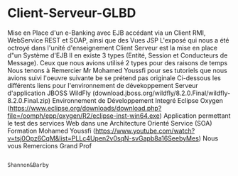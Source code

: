 # Client-Serveur-GLBD
Mise en Place d'un e-Banking avec EJB accédant via un Client RMI, WebService REST et SOAP, ainsi que des Vues JSP
L'exposé qui nous a été octroyé dans l'unité d'enseignement Client Serveur est la mise en place d"un Système d'EJB
Il en existe 3 types (Entité, Session et Conducteurs de Message). Ceux que nous avions utilisé 2 types pour des raisons de temps
Nous tenons à Remercier Mr Mohamed Youssfi pour ses tutoriels que nous avions suivi
l'oeuvre suivante be se prétend pas originale
Ci-dessous les différents liens pour l'environnement de dévekoppement
Serveur d'application JBOSS WildFly (download.jboss.org/wildfly/8.2.0.Final/wildfly-8.2.0.Final.zip)
Environnement de Développement Integré Eclipse Oxygen (https://www.eclipse.org/downloads/download.php?file=/oomph/epp/oxygen/R2/eclipse-inst-win64.exe)
Application permettant le test des services Web dans une Architecture Orienté Service (SOA)
Formation Mohamed Youssfi (https://www.youtube.com/watch?v=tsj0Opz6CqM&list=PLLc4Upen2v0sqN-svGapb8a16SeebyMes)
Nous vous Remercions Grand Prof

                                                                            Shannon&Barby
